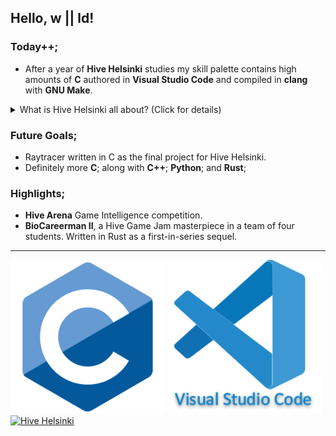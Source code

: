## Hello, w || ld!

### Today++;
- After a year of **Hive Helsinki** studies my skill palette contains high amounts of **C** authored in **Visual Studio Code** and compiled in **clang** with **GNU Make**.
<details>
<summary>What is Hive Helsinki all about? (Click for details)</summary>

- Project-based curriculum is  
  - split into branches of expertise (I chose graphics with raytracing)   
- Peer-to-peer learning instead of lectures:  
  - teach and get taught right when you need it the most  
- Learning to write clean code in the C language, which provides the  
  - readiness to quickly advance in higher-level languages  
  - understanding of working close to the raw memory  
- Growing ready for the working life with  
  - Top notch soft skills  
    - Solution-oriented co-operation at Hive makes you a strong team player  
  - Constant reflection of your coding skills in peer evaluations  
  - Self-paced schedule  
    - Provides the invaluable skill of personal agenda management  
- Strict criterion of passing your projects:  
  - The coding style: Norme via norminette  
  - Each project subject outlines the task-specific requirements and possible bonuses  
- The healthy competetive spirit  
  - allows you to lift your peers to higher levels of knowledge  
  - leads into constant improvement  
- Being an active member of the Hive community:  
  - The whole is more than the sum of its parts  

</details>

### Future Goals;
- Raytracer written in C as the final project for Hive Helsinki.  
- Definitely more **C**; along with **C++**; **Python**; and **Rust**;  

### Highlights;
- **Hive Arena** Game Intelligence competition.  
- **BioCareerman II**, a Hive Game Jam masterpiece in a team of four students. Written in Rust as a first-in-series sequel.  

<hr>
<p>
<a href="https://en.cppreference.com/w/c"><img src="https://raw.githubusercontent.com/devicons/devicon/master/icons/c/c-original.svg" align="center" width="247" title="Modern C"></a>
<a href="https://code.visualstudio.com/"><img src="https://raw.githubusercontent.com/devicons/devicon/master/icons/vscode/vscode-original-wordmark.svg" align="center" width="247" title="Visual Studio Code"></a>
<a href="https://www.hive.fi/en/">
<picture>
  <source media="(prefers-color-scheme: light)" srcset="https://user-images.githubusercontent.com/78655964/199677904-5c99cfb5-ab43-4bed-a626-1a909ce09c78.png">
  <source media="(prefers-color-scheme: dark)" srcset="https://user-images.githubusercontent.com/78655964/199677884-f71bdbae-d437-4993-b365-779a72c27490.png">
  <img align="center" width="247" alt="Hive Helsinki" src="https://user-images.githubusercontent.com/78655964/199501404-d12e5b57-526a-4a33-b78a-dfef731c4193.png">
</picture>
</a>
</p>
<!--

**teemu-hakala/teemu-hakala** is a ✨ _special_ ✨ repository because its `README.md` (this file) appears on your GitHub profile.

Here are some ideas to get you started:

- 🔭 I’m currently working on ...
- 🌱 I’m currently learning ...
- 👯 I’m looking to collaborate on ...
- 🤔 I’m looking for help with ...
- 💬 Ask me about ...
- 📫 How to reach me: ...
- 😄 Pronouns: ...
- ⚡ Fun fact: ...

-->
